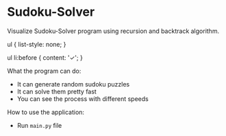 # Sudoku-Solver
Visualize Sudoku-Solver program using recursion and backtrack algorithm.

ul {
  list-style: none;
}

ul li:before {
  content: '✓';
}

What the program can do:
<ul>
  <li>It can generate random sudoku puzzles</li>
  <li>It can solve them pretty fast</li>
  <li>You can see the process with different speeds</li>
</ul>

How to use the application:
* Run `main.py` file
